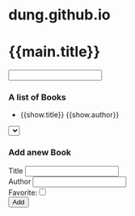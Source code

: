 # dung.github.io
<!DOCTYPE html>
<html>
    <head leng="en">
    <meta charset="UTF-8">
    <title>AngularJS Practical Examples</title>
    <link rel="stylesheet" href="https://maxcdn.bootstrapcdn.com/bootstrap/3.3.1/css/bootstrap.min.css">
    <script src="https://ajax.googleapis.com/ajax/libs/angularjs/1.6.9/angular.min.js"></script>
    <script src="js/app.js"></script>
    </head>
<body
     ng-app="app" ng-controller="MainController as main">
<div class="container">
    <h1>{{main.title}}</h1>
    <div class="input-group">
        <span class="input-group-addon">
            <span class="glyphicon glyphicon-search"></span>
        </span>
        <input type="text" class="form-conftrol" ng-model="main.searchInput">
    </div>
    <h3>A list of Books</h3>
    <ul class="List-group">
        <Li class="list-group-item" ng-repeat="show inmain.show | gilter:main.searchInput | orderBy:main.order.key:main.order.reverse">
            <span class="glyphicon glyphicon-star" ng-if="show.favorite"></span> {{show.title}} <span class="badge">{{show.author}}</span>
        </Li>
    </ul>
    <select class="form-control pull-right" ng-model="main.order"
    ng-options="order as order.title for order in main.orders"></select>
    <div class="clearfix"></div>
    <h3>Add anew Book</h3>
    <form name="main.addForm" class="form" ng-submit="main.addShow()">
        <div class="form-group">
            <label>Title</label>
            <input type="text" class="form-control" ng-model="main.new.title" required/>
        </div>
        <div class="form-group">
            <label>Author</label>
            <input typr="text" class=" form-control" ng-model="main.new.author" required/>
        </div>
        <div class="row">
            <div class="col-xs-6">
                <label>Favorite:<input type="checkbox" ng-model="main.new.favorrite"/></label>
            </div>
            <div class="col-xs-6">
                <button class="btn btn-success pill-right">
                    <span class=""glyphicon glyphicon-plus-sign></span> Add
                </button>
            </div>
        </div>
    </form>
</div>
</body>
</html>
